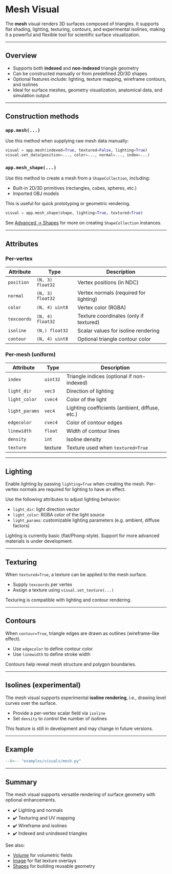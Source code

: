 # Mesh Visual

The **mesh** visual renders 3D surfaces composed of triangles. It supports flat shading, lighting, texturing, contours, and experimental isolines, making it a powerful and flexible tool for scientific surface visualization.

---

## Overview

- Supports both **indexed** and **non-indexed** triangle geometry
- Can be constructed manually or from predefined 2D/3D shapes
- Optional features include: lighting, texture mapping, wireframe contours, and isolines
- Ideal for surface meshes, geometry visualization, anatomical data, and simulation output

---

## Construction methods

### `app.mesh(...)`

Use this method when supplying raw mesh data manually:

```python
visual = app.mesh(indexed=True, textured=False, lighting=True)
visual.set_data(position=..., color=..., normal=..., index=...)
```

### `app.mesh_shape(...)`

Use this method to create a mesh from a `ShapeCollection`, including:

* Built-in 2D/3D primitives (rectangles, cubes, spheres, etc.)
* Imported OBJ models

This is useful for quick prototyping or geometric rendering.

```python
visual = app.mesh_shape(shape, lighting=True, textured=True)
```

See [Advanced → Shapes](../guide/shape.md) for more on creating `ShapeCollection` instances.

---

## Attributes

### Per-vertex

| Attribute   | Type             | Description                            |
| ----------- | ---------------- | -------------------------------------- |
| `position`  | `(N, 3) float32` | Vertex positions (in NDC)              |
| `normal`    | `(N, 3) float32` | Vertex normals (required for lighting) |
| `color`     | `(N, 4) uint8`   | Vertex color (RGBA)                    |
| `texcoords` | `(N, 4) float32` | Texture coordinates (only if textured) |
| `isoline`   | `(N,) float32`   | Scalar values for isoline rendering    |
| `contour`   | `(N, 4) uint8`   | Optional triangle contour color        |

### Per-mesh (uniform)

| Attribute      | Type     | Description                                    |
| -------------- | -------- | ---------------------------------------------- |
| `index`        | `uint32` | Triangle indices (optional if non-indexed)     |
| `light_dir`    | `vec3`   | Direction of lighting                          |
| `light_color`  | `cvec4`  | Color of the light                             |
| `light_params` | `vec4`   | Lighting coefficients (ambient, diffuse, etc.) |
| `edgecolor`    | `cvec4`  | Color of contour edges                         |
| `linewidth`    | `float`  | Width of contour lines                         |
| `density`      | `int`    | Isoline density                                |
| `texture`      | texture  | Texture used when `textured=True`              |

---

## Lighting

Enable lighting by passing `lighting=True` when creating the mesh. Per-vertex normals are required for lighting to have an effect.

Use the following attributes to adjust lighting behavior:

* `light_dir`: light direction vector
* `light_color`: RGBA color of the light source
* `light_params`: customizable lighting parameters (e.g. ambient, diffuse factors)

Lighting is currently basic (flat/Phong-style). Support for more advanced materials is under development.

---

## Texturing

When `textured=True`, a texture can be applied to the mesh surface.

* Supply `texcoords` per vertex
* Assign a texture using `visual.set_texture(...)`

Texturing is compatible with lighting and contour rendering.

---

## Contours

When `contour=True`, triangle edges are drawn as outlines (wireframe-like effect).

* Use `edgecolor` to define contour color
* Use `linewidth` to define stroke width

Contours help reveal mesh structure and polygon boundaries.

---

## Isolines (experimental)

The mesh visual supports experimental **isoline rendering**, i.e., drawing level curves over the surface.

* Provide a per-vertex scalar field via `isoline`
* Set `density` to control the number of isolines

This feature is still in development and may change in future versions.

---

## Example

```python
--8<-- "examples/visuals/mesh.py"
```

---

## Summary

The mesh visual supports versatile rendering of surface geometry with optional enhancements.

* ✔️ Lighting and normals
* ✔️ Texturing and UV mapping
* ✔️ Wireframe and isolines
* ✔️ Indexed and unindexed triangles

See also:

* [Volume](volume.md) for volumetric fields
* [Image](image.md) for flat texture overlays
* [Shapes](../guide/shape.md) for building reusable geometry
